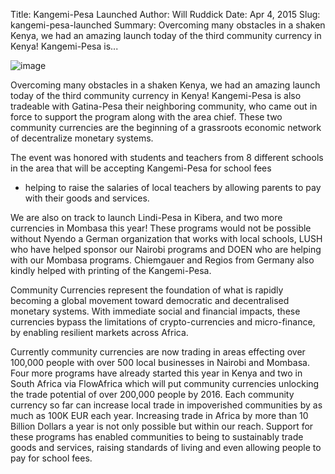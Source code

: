 Title: Kangemi-Pesa Launched
Author: Will Ruddick
Date: Apr 4, 2015
Slug: kangemi-pesa-launched
Summary: Overcoming many obstacles in a shaken Kenya, we had an amazing launch today of the third community currency in Kenya! Kangemi-Pesa is...

![image](images/blog/kangemi-pesa-launched1.webp)

Overcoming many obstacles in a shaken Kenya, we had an amazing launch
today of the third community currency in Kenya! Kangemi-Pesa is also
tradeable with Gatina-Pesa their neighboring community, who came out in
force to support the program along with the area chief. These two
community currencies are the beginning of a grassroots economic network
of decentralize monetary systems.

The event was honored with students and teachers from 8 different
schools in the area that will be accepting Kangemi-Pesa for school fees

- helping to raise the salaries of local teachers by allowing parents to
  pay with their goods and services.

We are also on track to launch Lindi-Pesa in Kibera, and two more
currencies in Mombasa this year! These programs would not be possible
without Nyendo a German organization that works with local schools, LUSH
who have helped sponsor our Nairobi programs and DOEN who are helping
with our Mombasa programs. Chiemgauer and Regios from Germany also
kindly helped with printing of the Kangemi-Pesa.

Community Currencies represent the foundation of what is rapidly
becoming a global movement toward democratic and decentralised monetary
systems. With immediate social and financial impacts, these currencies
bypass the limitations of crypto-currencies and micro-finance, by
enabling resilient markets across Africa.

Currently community currencies are now trading in areas effecting over
100,000 people with over 500 local businesses in Nairobi and Mombasa.
Four more programs have already started this year in Kenya and two in
South Africa via FlowAfrica which will put community currencies
unlocking the trade potential of over 200,000 people by 2016. Each
community currency so far can increase local trade in impoverished
communities by as much as 100K EUR each year. Increasing trade in Africa
by more than 10 Billion Dollars a year is not only possible but within
our reach. Support for these programs has enabled communities to being
to sustainably trade goods and services, raising standards of living and
even allowing people to pay for school fees.
